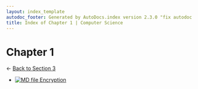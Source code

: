 ```yaml
---
layout: index_template
autodoc_footer: Generated by AutoDocs.index version 2.3.0 "fix autodoc failing if it already deleted the folders" ⓒ Starwort, 2020
title: Index of Chapter 1 | Computer Science
---
```


# **Chapter 1**

← [Back to Section 3](..)

- [![MD file](https://img.icons8.com/windows/512/03dac6/regular-document.png) Encryption](./Paper_1/section_3/chapter_1/encryption.html)
